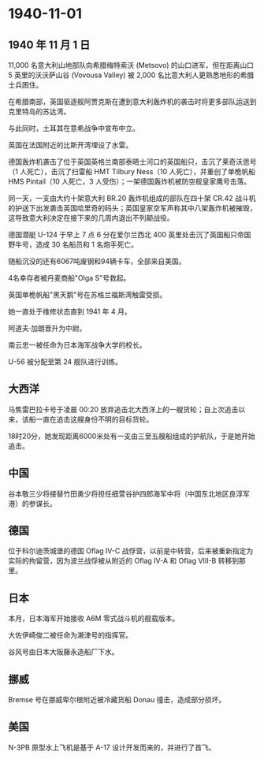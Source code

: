 # 1940-11-01

## 1940 年 11 月 1 日

11,000 名意大利山地部队向希腊梅特索沃 (Metsovo) 的山口进军，但在距离山口
5 英里的沃沃萨山谷 (Vovousa Valley) 被 2,000
名比意大利人更熟悉地形的希腊士兵困住。

在希腊南部，英国驱逐舰阿贾克斯在遭到意大利轰炸机的袭击时将更多部队运送到克里特岛的苏达湾。

与此同时，土耳其在意希战争中宣布中立。

英国在法国附近的比斯开湾埋设了水雷。

德国轰炸机袭击了位于英国英格兰南部泰晤士河口的英国船只，击沉了莱奇沃思号（1
人死亡），击沉了扫雷船 HMT Tilbury Ness（10 人死亡），并重创了单桅帆船
HMS Pintail（10 人死亡，3 人受伤）；一架德国轰炸机被防空舰皇家鹰号击落。

同一天，一支由大约十架意大利 BR.20 轰炸机组成的部队在四十架 CR.42
战斗机的护送下出发袭击英国哈里奇的码头；英国皇家空军声称其中八架轰炸机被摧毁，这导致意大利决定在接下来的几周内退出不列颠战役。

德国潜艇 U-124 于早上 7 点 6 分在爱尔兰西北 400
英里处击沉了英国船只帝国野牛号，造成 30 名船员和 1 名炮手死亡。

随船沉没的还有6067吨废钢和94辆卡车，全部来自美国。

4名幸存者被丹麦商船"Olga S"号救起。

英国单桅帆船"黑天鹅"号在苏格兰福斯湾触雷受损。

她一直处于维修状态直到 1941 年 4 月。

阿道夫·加朗晋升为中尉。

南云忠一被任命为日本海军战争大学的校长。

U-56 被分配至第 24 舰队进行训练。

## 大西洋

马焦雷巴拉卡号于凌晨 00:20
放弃追击北大西洋上的一艘货轮；自上次追击以来，该船一直在追击这艘身份不明的目标货轮。

18时20分，她发现距离6000米处有一支由三至五艘船组成的护航队，于是她开始追击。

## 中国

谷本敬三少将接替竹田勇少将担任细萱谷护四郎海军中将（中国东北地区良淳军港）的参谋长。

## 德国

位于科尔迪茨城堡的德国 Oflag IV-C
战俘营，以前是中转营，后来被重新指定为实际的拘留营，因为波兰战俘被从附近的
Oflag IV-A 和 Oflag VIII-B 转移到那里。

## 日本

本月，日本海军开始接收 A6M 零式战斗机的舰载版本。

大佐伊崎俊二被任命为濑津号的指挥官。

谷风号由日本大阪藤永造船厂下水。

## 挪威

Bremse 号在挪威卑尔根附近被冷藏货船 Donau 撞击，造成部分损坏。

## 美国

N-3PB 原型水上飞机是基于 A-17 设计开发而来的，并进行了首飞。

